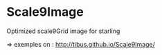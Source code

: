 Scale9Image
===========

Optimized scale9Grid image for starling

=> exemples on :  http://tibus.github.io/Scale9Image/
